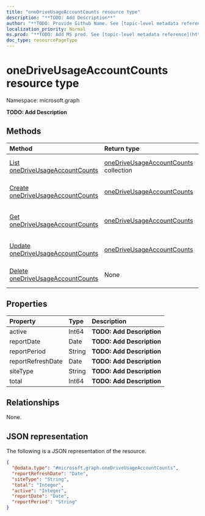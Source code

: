 ```yaml
---
title: "oneDriveUsageAccountCounts resource type"
description: "**TODO: Add Description**"
author: "**TODO: Provide Github Name. See [topic-level metadata reference](https://msgo.azurewebsites.net/add/document/guidelines/metadata.html#topic-level-metadata)**"
localization_priority: Normal
ms.prod: "**TODO: Add MS prod. See [topic-level metadata reference](https://msgo.azurewebsites.net/add/document/guidelines/metadata.html#topic-level-metadata)**"
doc_type: resourcePageType
---
```


# oneDriveUsageAccountCounts resource type

Namespace: microsoft.graph

**TODO: Add Description**

## Methods
|Method|Return type|Description|
|:---|:---|:---|
|[List oneDriveUsageAccountCounts](../api/onedriveusageaccountcounts-list.md)|[oneDriveUsageAccountCounts](../resources/onedriveusageaccountcounts.md) collection|Get a list of the [oneDriveUsageAccountCounts](../resources/onedriveusageaccountcounts.md) objects and their properties.|
|[Create oneDriveUsageAccountCounts](../api/onedriveusageaccountcounts-create.md)|[oneDriveUsageAccountCounts](../resources/onedriveusageaccountcounts.md)|Create a new [oneDriveUsageAccountCounts](../resources/onedriveusageaccountcounts.md) object.|
|[Get oneDriveUsageAccountCounts](../api/onedriveusageaccountcounts-get.md)|[oneDriveUsageAccountCounts](../resources/onedriveusageaccountcounts.md)|Read the properties and relationships of an [oneDriveUsageAccountCounts](../resources/onedriveusageaccountcounts.md) object.|
|[Update oneDriveUsageAccountCounts](../api/onedriveusageaccountcounts-update.md)|[oneDriveUsageAccountCounts](../resources/onedriveusageaccountcounts.md)|Update the properties of an [oneDriveUsageAccountCounts](../resources/onedriveusageaccountcounts.md) object.|
|[Delete oneDriveUsageAccountCounts](../api/onedriveusageaccountcounts-delete.md)|None|Deletes an [oneDriveUsageAccountCounts](../resources/onedriveusageaccountcounts.md) object.|

## Properties
|Property|Type|Description|
|:---|:---|:---|
|active|Int64|**TODO: Add Description**|
|reportDate|Date|**TODO: Add Description**|
|reportPeriod|String|**TODO: Add Description**|
|reportRefreshDate|Date|**TODO: Add Description**|
|siteType|String|**TODO: Add Description**|
|total|Int64|**TODO: Add Description**|

## Relationships
None.

## JSON representation
The following is a JSON representation of the resource.
<!-- {
  "blockType": "resource",
  "keyProperty": "id",
  "@odata.type": "microsoft.graph.oneDriveUsageAccountCounts",
  "baseType": "",
  "openType": false
}
-->
``` json
{
  "@odata.type": "#microsoft.graph.oneDriveUsageAccountCounts",
  "reportRefreshDate": "Date",
  "siteType": "String",
  "total": "Integer",
  "active": "Integer",
  "reportDate": "Date",
  "reportPeriod": "String"
}
```

